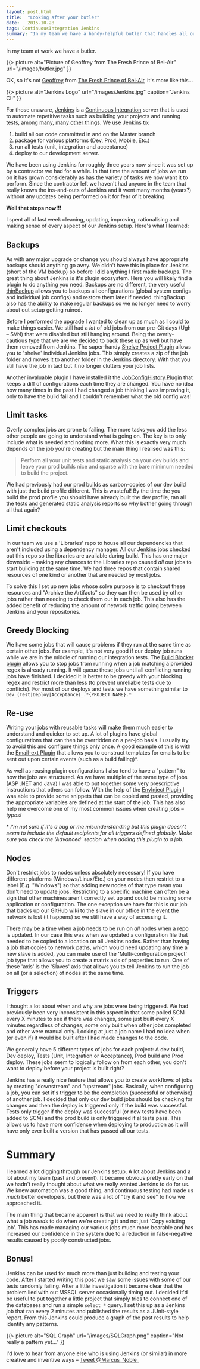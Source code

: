 ```yaml
---
layout: post.html
title:  "Looking after your butler"
date:   2015-10-28
tags: ContinuousIntegration Jenkins
summary: "In my team we have a handy-helpful butler that handles all our builds and deploys. I spent all last week getting to know him. Here is what I found out."
---
```


In my team at work we have a butler.

{{> picture alt="Picture of Geoffrey from The Fresh Prince of Bel-Air" url="/images/butler.jpg" }}

OK, so it's not [Geoffrey](http://www.imdb.com/name/nm0545186/) from [The Fresh Prince of Bel-Air](http://www.imdb.com/title/tt0098800/), it's more like this...

{{> picture alt="Jenkins Logo" url="/images/Jenkins.jpg" caption="Jenkins CI!" }}

For those unaware, [Jenkins](https://jenkins-ci.org/) is a [Continuous Integration](https://en.wikipedia.org/wiki/Continuous_integration) server that is used to automate repetitive tasks such as building your projects and running tests, among [many, many other things](https://wiki.jenkins-ci.org/display/JENKINS/Plugins). We use Jenkins to:

1. build all our code committed in and on the Master branch
2. package for various platforms (Dev, Prod, Mobile, Etc.)
3. run all tests (unit, integration and acceptance)
4. deploy to our development server.

We have been using Jenkins for roughly three years now since it was set up by a contractor we had for a while. In that time the amount of jobs we run on it has grown considerably as has the variety of tasks we now want it to perform. Since the contractor left we haven't had anyone in the team that really knows the ins-and-outs of Jenkins and it went many months (years?) without any updates being performed on it for fear of it breaking.

**Well that stops now!!!**

I spent all of last week cleaning, updating, improving, rationalising and making sense of every aspect of our Jenkins setup. Here's what I learned:

## Backups

As with any major upgrade or change you should always have appropriate backups should anything go awry. We didn't have this in place for Jenkins (short of the VM backup) so before I did anything I first made backups. The great thing about Jenkins is it's plugin ecosystem. Here you will likely find a plugin to do anything you need. Backups are no different, the very useful [thinBackup](https://wiki.jenkins-ci.org/display/JENKINS/thinBackup) allows you to backups all configurations (global system configs and individual job configs) and restore them later if needed. thingBackup also has the ability to make regular backups so we no longer need to worry about out setup getting ruined.

Before I performed the upgrade I wanted to clean up as much as I could to make things easier. We still had a *lot* of old jobs from our pre-Git days (Ugh &ndash; SVN) that were disabled but still hanging around. Being the overly-cautious type that we are we decided to back these up as well but have them removed from Jenkins. The super-handy [Shelve Project Plugin](https://wiki.jenkins-ci.org/display/JENKINS/Shelve+Project+Plugin) allows you to 'shelve' individual Jenkins jobs. This simply creates a zip of the job folder and moves it to another folder in the Jenkins directory. With that you still have the job in tact but it no longer clutters your job lists.

Another invaluable plugin I have installed it the [JobConfigHistory Plugin](https://wiki.jenkins-ci.org/display/JENKINS/JobConfigHistory+Plugin) that keeps a diff of configurations each time they are changed. You have no idea how many times in the past I had changed a job thinking I was improving it, only to have the build fail and I couldn't remember what the old config was!

## Limit tasks

Overly complex jobs are prone to failing. The more tasks you add the less other people are going to understand what is going on. The key is to only include what is needed and nothing more. What this is exactly very much depends on the job you're creating but the main thing I realised was this:

> Perform all your unit tests and static analysis on your dev builds and leave your prod builds nice and sparse with the bare minimum needed to build the project.

We had previously had our prod builds as carbon-copies of our dev build with just the build profile different. This is wasteful! By the time the you build the prod profile you should have already built the dev profile, ran all the tests and generated static analysis reports so why bother going through all that again?

## Limit checkouts

In our team we use a 'Libraries' repo to house all our dependencies that aren't included using a dependency manager. All our Jenkins jobs checked out this repo so the libraries are available during build. This has one major downside &ndash; making any chances to the Libraries repo caused *all* our jobs to start building at the same time. We had three repos that contain shared resources of one kind or another that are needed by most jobs.

To solve this I set up new jobs whose solve purpose is to checkout these resources and "Archive the Artifacts" so they can then be used by other jobs rather than needing to check them our in each job. This also has the added benefit of reducing the amount of network traffic going between Jenkins and your repositories.

## Greedy Blocking

We have some jobs that will cause problems if they run at the same time as certain other jobs. For example, it's not very good if our deploy job runs while we are in the middle of running our integration tests. The [Build Blocker plugin](https://wiki.jenkins-ci.org/display/JENKINS/Build+Blocker+Plugin) allows you to stop jobs from running when a job matching a provided regex is already running. It will queue these jobs until all conflicting running jobs have finished. I decided it is better to be greedy with your blocking regex and restrict more than less (to prevent unreliable tests due to conflicts). For most of our deploys and tests we have something similar to `Dev_(Test|Deploy|Acceptance)_.*{PROJECT_NAME}.*`

## Re-use

Writing your jobs with reusable tasks will make them much easier to understand and quicker to set up. A lot of plugins have global configurations that can then be overridden on a per-job basis. I usually try to avoid this and configure things only once. A good example of this is with the [Email-ext Plugin](https://wiki.jenkins-ci.org/display/JENKINS/Email-ext+plugin) that allows you to construct templates for emails to be sent out upon certain events (such as a build failing)&#42;.

As well as reusing plugin configurations I also tend to have a "pattern" to how the jobs are structured. As we have multiple of the same type of jobs (ASP .NET and Java) I was able to put together some very prescriptive instructions that others can follow. With the help of the [EnvInject Plugin](https://wiki.jenkins-ci.org/display/JENKINS/EnvInject+Plugin) I was able to provide some snippets that can be copied and pasted, providing the appropriate variables are defined at the start of the job. This has also help me overcome one of my most common issues when creating jobs &ndash; *typos!*

&#42; *I'm not sure if it's a bug or me misunderstanding but this plugin doesn't seem to include the default recipients for all triggers defined globally. Make sure you check the 'Advanced' section when adding this plugin to a job.*

## Nodes

Don't restrict jobs to nodes unless absolutely necessary! If you have different platforms (Windows/Linux/Etc.) on your nodes then restrict to a label (E.g. "Windows") so that adding new nodes of that type mean you don't need to update jobs. Restricting to a specific machine can often be a sign that other machines aren't correctly set up and could be missing some application or configuration. The one exception we have for this is our job that backs up our GitHub wiki to the slave in our office in the event the network is lost (it happens) so we still have a way of accessing it.

There may be a time when a job needs to be run on *all* nodes when a repo is updated. In our case this was when we updated a configuration file that needed to be copied to a location on all Jenkins nodes. Rather than having a job that copies to network paths, which would need updating any time a new slave is added, you can make use of the 'Multi-configuration project' job type that allows you to create a matrix axis of properties to run. One of these 'axis' is the 'Slaves' axis that allows you to tell Jenkins to run the job on all (or a selection) of nodes at the same time.

## Triggers

I thought a lot about when and why are jobs were being triggered. We had previously been very inconsistent in this aspect in that some polled SCM every X minutes to see if there was changes, some just built every X minutes regardless of changes, some only built when other jobs completed and other were manual only. Looking at just a job name I had no idea when (or even if) it would be built after I had made changes to the code.

We generally have 5 different types of jobs for each project: A dev build, Dev deploy, Tests (Unit, Integration or Acceptance), Prod build and Prod deploy. These jobs seem to logically follow on from each other, you don't want to deploy before your project is built right?

Jenkins has a really nice feature that allows you to create workflows of jobs by creating "downstream" and "upstream" jobs. Basically, when configuring a job, you can set it's trigger to be the completion (successful or otherwise) of another job. I decided that only our dev build jobs should be checking for changes and then the deploy is triggered only if the build was successful. Tests only trigger if the deploy was successful (or new tests have been added to SCM) and the prod build is only triggered if al tests pass. This allows us to have more confidence when deploying to production as it will have only ever built a version that has passed all our tests.

# Summary

I learned a lot digging through our Jenkins setup. A lot about Jenkins and a lot about my team (past and present). It became obvious pretty early on that we hadn't really thought about what we really wanted Jenkins to do for us. We knew automation was a good thing, and continuous testing had made us *much* better developers, but there was a lot of "try it and see" to how we approached it.

The main thing that became apparent is that we need to really think about what a job *needs* to do when we're creating it and not just 'Copy existing job'. This has made managing our various jobs much more bearable and has increased our confidence in the system due to a reduction in false-negative results caused by poorly constructed jobs.

## Bonus!

Jenkins can be used for much more than just building and testing your code. After I started writing this post we saw some issues with some of our tests randomly failing. After a little investigation it became clear that the problem lied with out MSSQL server occasionally timing out. I decided it'd be useful to put together a little project that simply tries to connect one of the databases and run a simple `select *` query. I set this up as a Jenkins job that ran every 2 minutes and published the results as a JUnit-style report. From this Jenkins could produce a graph of the past results to help identify any patterns.

{{> picture alt="SQL Graph" url="/images/SQLGraph.png" caption="Not really a pattern yet..." }}

I'd love to hear from anyone else who is using Jenkins (or similar) in more creative and inventive ways &ndash; <a href="https://twitter.com/intent/tweet?screen_name=Marcus_Noble_" class="twitter-contact-link" data-related="Marcus_Noble_" data-dnt="true" target="_blank"><i class="icon-twitter"></i>Tweet @Marcus\_Noble_</a>